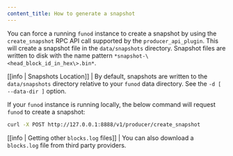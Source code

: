 ```yaml
---
content_title: How to generate a snapshot
---
```


You can force a running `funod` instance to create a snapshot by using the `create_snapshot` RPC API call supported by the `producer_api_plugin`. This will create a snapshot file in the `data/snapshots` directory. Snapshot files are written to disk with the name pattern `*snapshot-\<head_block_id_in_hex\>.bin*`.

[[info | Snapshots Location]]
| By default, snapshots are written to the `data/snapshots` directory relative to your `funod` data directory. See the `-d [ --data-dir ]` option.

If your `funod` instance is running locally, the below command will request `funod` to create a snapshot:

```sh
curl -X POST http://127.0.0.1:8888/v1/producer/create_snapshot
```

[[info | Getting other `blocks.log` files]]
| You can also download a `blocks.log` file from third party providers.
